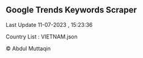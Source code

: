 

## Google Trends Keywords Scraper 
 
Last Update 11-07-2023 , 15:23:36

Country List :
VIETNAM.json



© Abdul Muttaqin 
